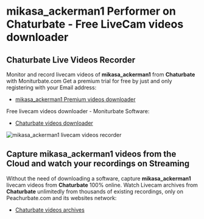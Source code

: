 # mikasa_ackerman1 Performer on Chaturbate - Free LiveCam videos downloader

## Chaturbate Live Videos Recorder

Monitor and record livecam videos of **mikasa_ackerman1** from **Chaturbate** with Moniturbate.com
Get a premium trial for free by just and only registering with your Email address:
* [mikasa_ackerman1 Premium videos downloader](https://moniturbate.com/request-demo-licence-key.html)

Free livecam videos downloader - Moniturbate Software:
* [Chaturbate videos downloader](https://moniturbate.com/moniturbate-download-software.html)

![mikasa_ackerman1 livecam videos recorder](https://peachurnet.com/templates/moniturbate-software.png)


## Capture mikasa_ackerman1 videos from the Cloud and watch your recordings on Streaming

Without the need of downloading a software, capture **mikasa_ackerman1** livecam videos from **Chaturbate** 100% online.
Watch Livecam archives from **Chaturbate** unlimitedly from thousands of existing recordings, only on Peachurbate.com and its websites network:
* [Chaturbate videos archives](https://peachurnet.com/)